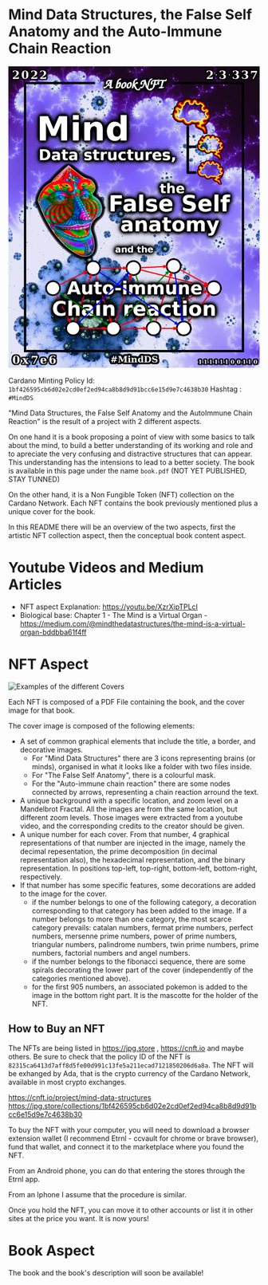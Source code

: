 # Mind Data Structures, the False Self Anatomy and the Auto-Immune Chain Reaction

![Mind Data Structures #2022](imgs/2022.png)

Cardano Minting Policy Id: `1bf426595cb6d02e2cd0ef2ed94ca8b8d9d91bcc6e15d9e7c4638b30`
Hashtag : `#MindDS`

"Mind Data Structures, the False Self Anatomy and the AutoImmune Chain Reaction" is the result of a project with 2 different aspects.

On one hand it is a book proposing a point of view with some basics to talk about the mind, to build a better understanding of its working and role and to apreciate the very confusing and distractive structures that can appear. This understanding has the intensions to lead to a better society. The book is available in this page under the name `book.pdf` (NOT YET PUBLISHED, STAY TUNNED)

On the other hand, it is a Non Fungible Token (NFT) collection on the Cardano Network. Each NFT contains the book previously mentioned plus a unique cover for the book.

In this README there will be an overview of the two aspects, first the artistic NFT collection aspect, then the conceptual book content aspect.

# Youtube Videos and Medium Articles
- NFT aspect Explanation: https://youtu.be/XzrXipTPLcI
- Biological base: Chapter 1 - The Mind is a Virtual Organ - https://medium.com/@mindthedatastructures/the-mind-is-a-virtual-organ-bddbba61f4ff

# NFT Aspect

![Examples of the different Covers](imgs/my_gif.gif)

Each NFT is composed of a PDF File containing the book, and the cover image for that book.

The cover image is composed of the following elements:
- A set of common graphical elements that include the title, a border, and decorative images.
	- For "Mind Data Structures" there are 3 icons representing brains (or minds), organised in what it looks like a folder with two files inside.
	- For "The False Self Anatomy", there is a colourful mask.
	- For the "Auto-immune chain reaction" there are some nodes connected by arrows, representing a chain reaction arround the text.
- A unique background with a specific location, and zoom level on a Mandelbrot Fractal. All the images are from the same location, but different zoom levels. Those images were extracted from a youtube video, and the corresponding credits to the creator should be given.
- A unique number for each cover. From that number, 4 graphical representations of that number are injected in the image, namely the decimal repesentation, the prime decomposition (in decimal representation also), the hexadecimal representation, and the binary representation. In positions top-left, top-right, bottom-left, bottom-right, respectively.
- If that number has some specific features, some decorations are added to the image for the cover.
	- if the number belongs to one of the following category, a decoration corresponding to that category has been added to the image. If a number belongs to more than one category, the most scarce category prevails: catalan numbers, fermat prime numbers, perfect numbers, mersenne prime numbers, power of prime numbers, triangular numbers, palindrome numbers, twin prime numbers, prime numbers, factorial numbers and angel numbers.
	- if the number belongs to the fibonacci sequence, there are some spirals decorating the lower part of the cover (independently of the categories mentioned above).
	- for the first 905 numbers, an associated pokemon is added to the image in the bottom right part. It is the mascotte for the holder of the NFT.

## How to Buy an NFT

The NFTs are being listed in https://jpg.store , https://cnft.io and maybe others. Be sure to check that the policy ID of the NFT is `82315ca6413d7aff8d5fe00d991c13fe5a211ecad7121850206d6a8a`. The NFT will be exhanged by Ada, that is the crypto currency of the Cardano Network, available in most crypto exchanges.

https://cnft.io/project/mind-data-structures
https://jpg.store/collections/1bf426595cb6d02e2cd0ef2ed94ca8b8d9d91bcc6e15d9e7c4638b30


To buy the NFT with your computer, you will need to download a browser extension wallet (I recommend Etrnl - ccvault for chrome or brave browser), fund that wallet, and connect it to the marketplace where you found the NFT.

From an Android phone, you can do that entering the stores through the Etrnl app.

From an Iphone I assume that the procedure is similar.

Once you hold the NFT, you can move it to other accounts or list it in other sites at the price you want. It is now yours!

# Book Aspect
The book and the book's description will soon be available!

